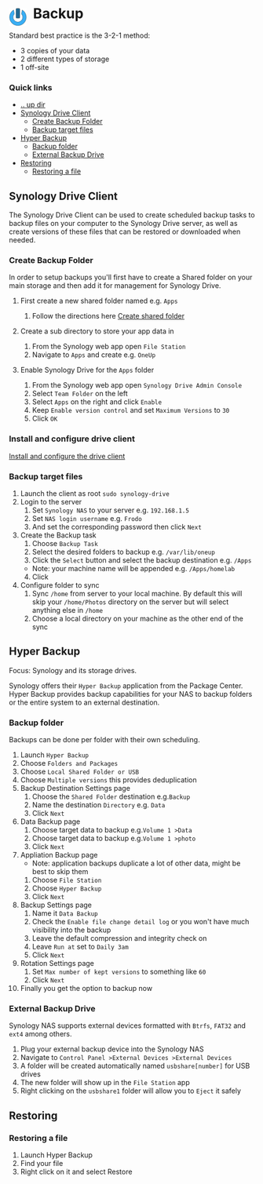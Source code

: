 # Backup <img style="margin: 6px 13px 0px 0px" align="left" src="../../../data/images/logo_36x36.png" />

Standard best practice is the 3-2-1 method:
* 3 copies of your data
* 2 different types of storage
* 1 off-site

### Quick links
* [.. up dir](..)
* [Synology Drive Client](#synology-drive-client)
  * [Create Backup Folder](#create-backup-target)
  * [Backup target files](#backup-target-files)
* [Hyper Backup](#hyper-backup)
  * [Backup folder](#backup-folder)
  * [External Backup Drive](#external-backup-drive)
* [Restoring](#restoring)
  * [Restoring a file](#restoring-a-file)

## Synology Drive Client
The Synology Drive Client can be used to create scheduled backup tasks to backup files on your 
computer to the Synology Drive server, as well as create versions of these files that can be restored 
or downloaded when needed.

### Create Backup Folder
In order to setup backups you'll first have to create a Shared folder on your main storage and then 
add it for management for Synology Drive.

1. First create a new shared folder named e.g. `Apps`
   1. Follow the directions here [Create shared folder](../README.md#create-shared-family-folder)

2. Create a sub directory to store your app data in
   1. From the Synology web app open `File Station`
   2. Navigate to `Apps` and create e.g. `OneUp`

3. Enable Synology Drive for the `Apps` folder
   1. From the Synology web app open `Synology Drive Admin Console`
   2. Select `Team Folder` on the left
   3. Select `Apps` on the right and click `Enable`
   4. Keep `Enable version control` and set `Maximum Versions` to `30`
   5. Click `OK`

### Install and configure drive client
[Install and configure the drive client](../drive/README.md#client-side)

### Backup target files
1. Launch the client as root `sudo synology-drive`
2. Login to the server
   1. Set `Synology NAS` to your server e.g. `192.168.1.5`
   2. Set `NAS login username` e.g. `Frodo`
   3. And set the corresponding password then click `Next`
3. Create the Backup task
   1. Choose `Backup Task`
   2. Select the desired folders to backup e.g. `/var/lib/oneup`
   3. Click the `Select` button and select the backup destination e.g. `/Apps`
    * Note: your machine name will be appended e.g. `/Apps/homelab` 
   4. Click 
4. Configure folder to sync
   1. Sync `/home` from server to your local machine. By default this will skip your `/home/Photos` 
      directory on the server but will select anything else in `/home`
   2. Choose a local directory on your machine as the other end of the sync

## Hyper Backup
Focus: Synology and its storage drives.

Synology offers their `Hyper Backup` application from the Package Center. Hyper Backup provides 
backup capabilities for your NAS to backup folders or the entire system to an external destination.

### Backup folder
Backups can be done per folder with their own scheduling.

1. Launch `Hyper Backup`
2. Choose `Folders and Packages`
3. Choose `Local Shared Folder or USB`
4. Choose `Multiple versions` this provides deduplication
5. Backup Destination Settings page
   1. Choose the `Shared Folder` destination e.g.`Backup`
   2. Name the destination `Directory` e.g. `Data`
   3. Click `Next`
6. Data Backup page
   1. Choose target data to backup e.g.`Volume 1 >Data`
   2. Choose target data to backup e.g.`Volume 1 >photo`
   3. Click `Next`
7. Appliation Backup page
   * Note: application backups duplicate a lot of other data, might be best to skip them
   1. Choose `File Station`
   2. Choose `Hyper Backup`
   3. Click `Next`
8. Backup Settings page
   1. Name it `Data Backup`
   2. Check the `Enable file change detail log` or you won't have much visibility into the backup
   3. Leave the default compression and integrity check on
   4. Leave `Run at` set to `Daily 3am`
   5. Click `Next`
9. Rotation Settings page
   1. Set `Max number of kept versions` to something like `60`
   2. Click `Next`
10. Finally you get the option to backup now

### External Backup Drive
Synology NAS supports external devices formatted with `Btrfs`, `FAT32` and `ext4` among others.

1. Plug your external backup device into the Synology NAS
2. Navigate to `Control Panel >External Devices >External Devices`
3. A folder will be created automatically named `usbshare[number]` for USB drives
4. The new folder will show up in the `File Station` app
5. Right clicking on the `usbshare1` folder will allow you to `Eject` it safely

## Restoring

### Restoring a file
1. Launch Hyper Backup
2. Find your file
3. Right click on it and select Restore
